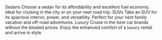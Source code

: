  Sedans Choose a sedan for its affordability and excellent fuel economy. Ideal for cruising in the city or on your next road trip. SUVs Take an SUV for its spacious interior, power, and versatility. Perfect for your next family vacation and off-road adventures.
    Luxury Cruise in the best car brands without the bloated prices. Enjoy the enhanced comfort of a luxury rental and arrive in style.